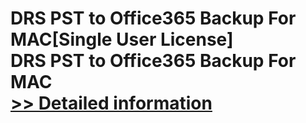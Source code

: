 # DRS PST to Office365 Backup For MAC[Single User License]<br />DRS PST to Office365 Backup For MAC<br />[>> Detailed information](https://secure.shareit.com/shareit/product.html?productid=301004980&affiliateid=200057808)